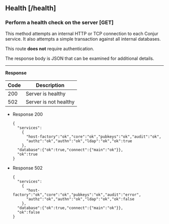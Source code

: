 ## Health [/health]

### Perform a health check on the server [GET]

This method attempts an internal HTTP or TCP connection to each Conjur service.
It also attempts a simple transaction against all internal databases.

This route **does not** require authentication.

The response body is JSON that can be examined for additional details.

---

**Response**

|Code|Description|
|----|-----------|
|200|Server is healthy|
|502|Server is not healthy|

+ Response 200

    ```
    {
      "services":
        {
          "host-factory":"ok","core":"ok","pubkeys":"ok","audit":"ok",
          "authz":"ok","authn":"ok","ldap":"ok","ok":true
        },
      "database":{"ok":true,"connect":{"main":"ok"}},
      "ok":true
    }
    ```

+ Response 502

    ```
    {
      "services":
        {
          "host-factory":"ok","core":"ok","pubkeys":"ok","audit":"error",
          "authz":"ok","authn":"ok","ldap":"ok","ok":false
        },
      "database":{"ok":true,"connect":{"main":"ok"}},
      "ok":false
    }
    ```
